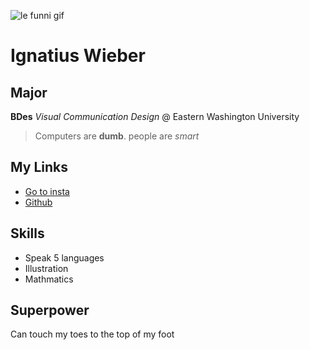 ![le funni gif](https://media.giphy.com/media/fZoKDBwdbILBjhtXZD/giphy.gif)

# Ignatius Wieber


## Major
**BDes** _Visual Communication Design_ @ Eastern Washington University


>Computers are **dumb**. people are _smart_

## My Links
* [Go to insta](https://instagram.com/iggypiggy64/)
* [Github](https://github.com/iggypiggy46)

## Skills
* Speak 5 languages
* Illustration
* Mathmatics

## Superpower
Can touch my toes to the top of my foot


